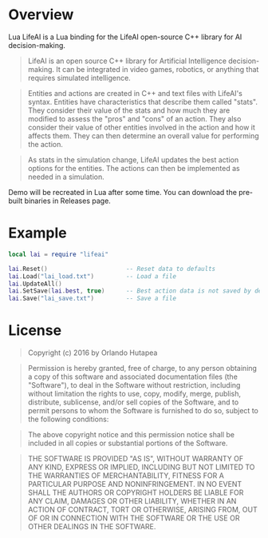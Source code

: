 # Overview
Lua LifeAI is a Lua binding for the LifeAI open-source C++ library for AI decision-making.

> LifeAI is an open source C++ library for Artificial Intelligence decision-making. It can be integrated in video games, robotics, or anything that requires simulated intelligence.
 
> Entities and actions are created in C++ and text files with LifeAI's syntax. Entities have characteristics that describe them called "stats". They consider their value of the stats and how much they are modified to assess the "pros" and "cons" of an action. They also consider their value of other entities involved in the action and how it affects them. They can then determine an overall value for performing the action.
 
> As stats in the simulation change, LifeAI updates the best action options for the entities. The actions can then be implemented as needed in a simulation.

Demo will be recreated in Lua after some time. You can download the pre-built binaries in Releases page.

# Example
```lua
local lai = require "lifeai"

lai.Reset()                      -- Reset data to defaults
lai.Load("lai_load.txt")         -- Load a file
lai.UpdateAll()
lai.SetSave(lai.best, true)      -- Best action data is not saved by default, so set to save
lai.Save("lai_save.txt")         -- Save a file
```

# License

> Copyright (c) 2016 by Orlando Hutapea
 
> Permission is hereby granted, free of charge, to any person obtaining a copy of this software and associated documentation files (the "Software"), to deal in the Software without restriction, including without limitation the rights to use, copy, modify, merge, publish, distribute, sublicense, and/or sell copies of the Software, and to permit persons to whom the Software is furnished to do so, subject to the following conditions:
 
> The above copyright notice and this permission notice shall be included in all copies or substantial portions of the Software.
 
> THE SOFTWARE IS PROVIDED "AS IS", WITHOUT WARRANTY OF ANY KIND, EXPRESS OR IMPLIED, INCLUDING BUT NOT LIMITED TO THE WARRANTIES OF MERCHANTABILITY, FITNESS FOR A PARTICULAR PURPOSE AND NONINFRINGEMENT. IN NO EVENT SHALL THE AUTHORS OR COPYRIGHT HOLDERS BE LIABLE FOR ANY CLAIM, DAMAGES OR OTHER LIABILITY, WHETHER IN AN ACTION OF CONTRACT, TORT OR OTHERWISE, ARISING FROM, OUT OF OR IN CONNECTION WITH THE SOFTWARE OR THE USE OR OTHER DEALINGS IN THE SOFTWARE.